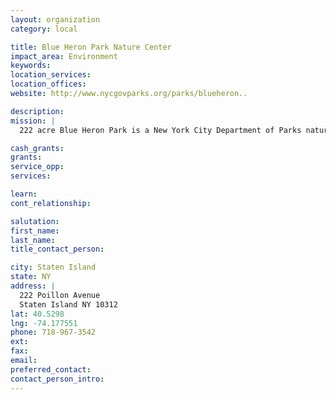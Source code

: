 ```yaml
---
layout: organization
category: local

title: Blue Heron Park Nature Center
impact_area: Environment
keywords: 
location_services: 
location_offices: 
website: http://www.nycgovparks.org/parks/blueheron..

description: 
mission: |
  222 acre Blue Heron Park is a New York City Department of Parks natural areas park which surrounds wetland ponds, swamps and streams which drain into the Raritan Bay. Organizaing programs to teach children and their families about nature

cash_grants: 
grants: 
service_opp: 
services: 

learn: 
cont_relationship: 

salutation: 
first_name: 
last_name: 
title_contact_person: 

city: Staten Island
state: NY
address: |
  222 Poillon Avenue     
  Staten Island NY 10312
lat: 40.5298
lng: -74.177551
phone: 718-967-3542
ext: 
fax: 
email: 
preferred_contact: 
contact_person_intro: 
---
```


